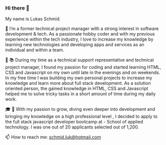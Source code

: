 ### Hi there 👋

My name is Lukas Schmid. 

:man: I’m a former technical project manager with a strong interest in software development & tech. As a passionate hobby coder and with my previous experience within the tech industry, I love to increase my knowledge by learning new technologies and developing apps and services as an individual and within a team.

🌱 :books: During my time as a technical support representative and technical project manager, I found my passion for coding and started learning HTML, CSS and Javascript on my own until late in the evenings and on weekends. 
In my free time I was building my own personal projects to increase my knowledge and learn more about full stack development. 
As a solution oriented person, the gained knowledge in HTML, CSS and Javascript helped me to solve tricky tasks in a short amount of time during my daily work.

:mortar_board: :rocket: With my passion to grow, diving even deeper into development and bringing my knowledge on a high professional level , I decided to apply to the full stack javascript developer bootcamp at </salt> - School of applied technology. I was one out of 20 applicants selected out of 1,200.

📫 How to reach me: schmid.luk@hotmail.com

<!--
**lukas-schmid/lukas-schmid** is a ✨ _special_ ✨ repository because its `README.md` (this file) appears on your GitHub profile.

Here are some ideas to get you started:

- 🔭 I’m currently working on ...
- 🌱 I’m currently learning ...
- 👯 I’m looking to collaborate on ...
- 🤔 I’m looking for help with ...
- 💬 Ask me about ...
- 📫 How to reach me: ...
- 😄 Pronouns: ...
- ⚡ Fun fact: ...
-->
